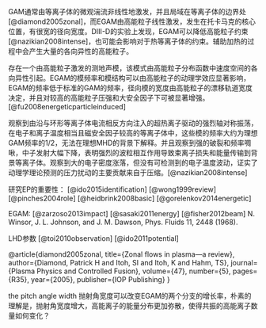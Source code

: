 
GAM通常由等离子体的微观湍流非线性地激发，并且局域在等离子体的边界处[@diamond2005zonal]，而EGAM由高能粒子线性激发，发生在托卡马克的核心位置，有很宽的径向宽度。DⅢ-D的实验上发现，EGAM可以降低高能粒子约束[@nazikian2008intense]，也可能会影响对于热等离子体的约束。辅助加热的过程中会产生大量的各向异性的高能粒子。

存在一个由高能粒子激发的测地声模，该模式由高能粒子分布函数中速度空间的各向异性引起。EGAM的模频率和模结构可以由高能粒子的动理学效应显著影响，EGAM的频率低于标准的GAM的频率，径向模的宽度由高能粒子的漂移轨道宽度决定，并且对较高的高能粒子压强和大安全因子下可被显著增强。 [@fu2008energeticparticleinduced]

观察到由沿与环形等离子体电流相反方向注入的超热离子驱动的强烈轴对称振荡，在电子和离子温度相当且磁安全因子较高的等离子体中，这些模的频率大约为理想GAM频率的1/2，无法在理想MHD的背景下解释。并且观察到强的破裂和频率啁啾，中子发射大幅下降，表明强烈的波粒相互作用导致束离子损失和能量传输到背景等离子体。观察到大的电子密度涨落，但没有可检测到的电子温度波动，证实了动理学理论预测的压力扰动的主要贡献来自于压缩。[@nazikian2008intense]


研究EP的重要性：
[@ido2015identification]
[@wong1999review]
[@pinches2004role]
[@heidbrink2008basic]
[@gorelenkov2014energetic]

EGAM:
[@zarzoso2013impact]
[@sasaki2011energy]
[@fisher2012beam]
N. Winsor, J. L. Johnson, and J. M. Dawson, Phys. Fluids
11, 2448 (1968).

LHD参数
[@toi2010observation]
[@ido2011potential]


@article{diamond2005zonal,
  title={Zonal flows in plasma—a review},
  author={Diamond, Patrick H and Itoh, SI and Itoh, K and Hahm, TS},
  journal={Plasma Physics and Controlled Fusion},
  volume={47},
  number={5},
  pages={R35},
  year={2005},
  publisher={IOP Publishing}
}

the pitch angle width 
抛射角宽度可以改变EGAM的两个分支的增长率，朴素的理解是，抛射角宽度增大，高能离子的能量分布更加弥散，使得共振的高能离子数量如何变化？